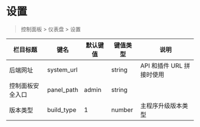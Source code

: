 # 设置

> 控制面板 > 仪表盘 > 设置

| 栏目标题 | 键名 | 默认键值 | 键值类型 | 说明 |
| --- | --- | --- | --- | --- |
| 后端网址 | system_url |  | string | API 和插件 URL 拼接时使用 |
| 控制面板安全入口 | panel_path | admin | string |  |
| 版本类型 | build_type | 1 | number | 主程序升级版本类型 |